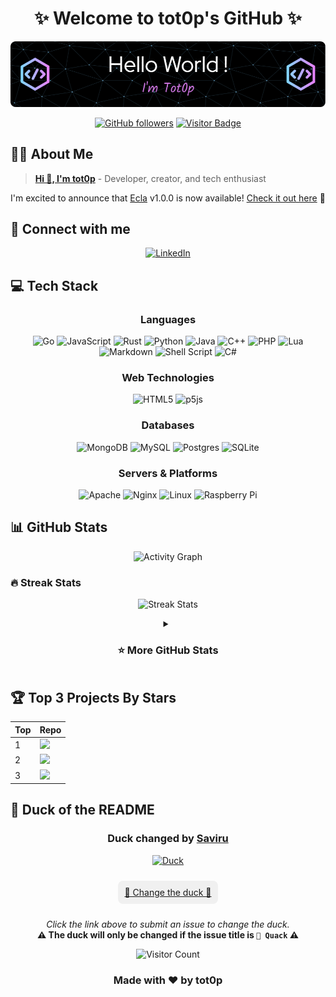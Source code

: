 <div align="center">

# ✨ Welcome to tot0p's GitHub ✨

[![Typing SVG](./img/github-header-image.png)](https://github.com/tot0p/Hello-World)

[![GitHub followers](https://img.shields.io/github/followers/tot0p?logo=github&style=for-the-badge)](https://github.com/tot0p)
[![Visitor Badge](https://img.shields.io/badge/visitors-welcome-brightgreen.svg?style=for-the-badge)](https://github.com/tot0p)

</div>

## 👨‍💻 About Me

> **[Hi 👋, I'm tot0p](https://tot0p.github.io/tot0p/)** - Developer, creator, and tech enthusiast

I'm excited to announce that [Ecla](https://github.com/Eclalang) v1.0.0 is now available! [Check it out here](https://github.com/Eclalang/Ecla) 🚀

## 🔗 Connect with me

<div align="center">
  
[![LinkedIn](https://img.shields.io/badge/LinkedIn-%230077B5.svg?style=for-the-badge&logo=linkedin&logoColor=white)](https://linkedin.com/in/thomas-lemaitre78)
<!--
[![Dev.to](https://img.shields.io/badge/dev.to-0A0A0A?style=for-the-badge&logo=devdotto&logoColor=white)](https://dev.to/tot0p)
[![Medium](https://img.shields.io/badge/Medium-12100E?style=for-the-badge&logo=medium&logoColor=white)](https://medium.com/@tot0p)
-->

</div>

## 💻 Tech Stack

<div align="center">

### Languages
![Go](https://img.shields.io/badge/go-%2300ADD8.svg?style=for-the-badge&logo=go&logoColor=white)
![JavaScript](https://img.shields.io/badge/javascript-%23323330.svg?style=for-the-badge&logo=javascript&logoColor=%23F7DF1E)
![Rust](https://img.shields.io/badge/Rust-000000?style=for-the-badge&logo=rust&logoColor=white)
![Python](https://img.shields.io/badge/python-3670A0?style=for-the-badge&logo=python&logoColor=ffdd54)
![Java](https://img.shields.io/badge/java-%23ED8B00.svg?style=for-the-badge&logo=java&logoColor=white)
![C++](https://img.shields.io/badge/c++-%2300599C.svg?style=for-the-badge&logo=c%2B%2B&logoColor=white)
![PHP](https://img.shields.io/badge/php-%23777BB4.svg?style=for-the-badge&logo=php&logoColor=white)
![Lua](https://img.shields.io/badge/lua-%232C2D72.svg?style=for-the-badge&logo=lua&logoColor=white)
![Markdown](https://img.shields.io/badge/markdown-%23000000.svg?style=for-the-badge&logo=markdown&logoColor=white)
![Shell Script](https://img.shields.io/badge/shell_script-%23121011.svg?style=for-the-badge&logo=gnu-bash&logoColor=white)
![C#](https://img.shields.io/badge/c%23-%23239120.svg?style=for-the-badge&logo=c-sharp&logoColor=white)

### Web Technologies
![HTML5](https://img.shields.io/badge/html5-%23E34F26.svg?style=for-the-badge&logo=html5&logoColor=white)
![p5js](https://img.shields.io/badge/p5.js-ED225D?style=for-the-badge&logo=p5.js&logoColor=FFFFFF)

### Databases
![MongoDB](https://img.shields.io/badge/MongoDB-%234ea94b.svg?style=for-the-badge&logo=mongodb&logoColor=white)
![MySQL](https://img.shields.io/badge/mysql-%2300f.svg?style=for-the-badge&logo=mysql&logoColor=white)
![Postgres](https://img.shields.io/badge/postgres-%23316192.svg?style=for-the-badge&logo=postgresql&logoColor=white)
![SQLite](https://img.shields.io/badge/sqlite-%2307405e.svg?style=for-the-badge&logo=sqlite&logoColor=white)

### Servers & Platforms
![Apache](https://img.shields.io/badge/apache-%23D42029.svg?style=for-the-badge&logo=apache&logoColor=white)
![Nginx](https://img.shields.io/badge/nginx-%23009639.svg?style=for-the-badge&logo=nginx&logoColor=white)
![Linux](https://img.shields.io/badge/Linux-FCC624?style=for-the-badge&logo=linux&logoColor=black)
![Raspberry Pi](https://img.shields.io/badge/-RaspberryPi-C51A4A?style=for-the-badge&logo=Raspberry-Pi)

</div>


## 📊 GitHub Stats

<div align="center">
  
![Activity Graph](https://github-readme-activity-graph.vercel.app/graph?username=tot0p&theme=react-dark&hide_border=true&custom_title=Contribution%20Graph)

</div>

### 🔥 Streak Stats

<div align="center">
  
![Streak Stats](https://github-readme-streak-stats.herokuapp.com/?user=Tot0p&theme=gruvbox&hide_border=true&date_format=M%20j%5B%2C%20Y%5D&background=0D1117&stroke=0D1117&currStreakLabel=58A6FF&ring=58A6FF&fire=58A6FF)
  
</div>

<details align="center"> 
  <summary><h3>⭐ More GitHub Stats </h3></summary>
  <div align="center">
    <img src="https://github-readme-stats.vercel.app/api/top-langs/?username=tot0p&theme=gruvbox&hide_border=true&layout=compact&langs_count=10&hide=HTML,CSS&bg_color=0D1117" height="192px"/>
    <img src="https://github-readme-stats.vercel.app/api?username=tot0p&theme=gruvbox&hide_border=true&include_all_commits=true&count_private=false&bg_color=0D1117" height="192px"/>
  </div>
</details>

<!--WAKATIME-->
<!--/WAKATIME-->


## 🏆 Top 3 Projects By Stars

<div align="center">

<!--Top-Repositories-->
| Top | Repo                                                                                                                                                                                    |
|-----|-----------------------------------------------------------------------------------------------------------------------------------------------------------------------------------------|
| 1   | <a href="https://github.com/Eclalang/Ecla"><img src="https://denvercoder1-github-readme-stats.vercel.app/api/pin/?username=Eclalang&repo=Ecla&theme=dark" width="480px"/></a>           |
| 2   | <a href="https://github.com/tot0p/Hello-World"><img src="https://denvercoder1-github-readme-stats.vercel.app/api/pin/?username=tot0p&repo=Hello-World&theme=dark" width="480px"/></a>   |
| 3   | <a href="https://github.com/Eclalang/LearnEcla"><img src="https://denvercoder1-github-readme-stats.vercel.app/api/pin/?username=Eclalang&repo=LearnEcla&theme=dark" width="480px"/></a> |

<!--/Top-Repositories-->

  
</div>


## 🦆 Duck of the README

<div align="center">

<!--DUCK-->
### Duck changed by [Saviru](https://github.com/Saviru)
[![Duck](https://random-d.uk/api/56.jpg)](https://github.com/tot0p/tot0p/issues/new?title=%F0%9F%A6%86%20Quack)
<!--/DUCK-->

<div style="background-color: #f0f0f0; border-radius: 8px; padding: 10px; margin: 10px; display: inline-block;">
  <a href="https://github.com/tot0p/tot0p/issues/new?title=%F0%9F%A6%86%20Quack">🦆 Change the duck 🦆</a>
</div>

<p align="center">
  <i>Click the link above to submit an issue to change the duck.</i><br>
  <b>⚠️ The duck will only be changed if the issue title is <code>🦆 Quack</code> ⚠️</b>
</p>

<img src="https://visitor-badge.laobi.icu/badge?page_id=tot0p.tot0p" alt="Visitor Count">

</div>

<div align="center">
  
### Made with ❤️ by tot0p
  
</div>
